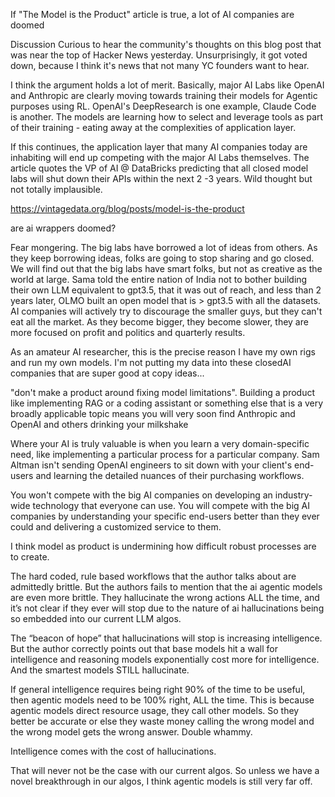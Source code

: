 If "The Model is the Product" article is true, a lot of AI companies are doomed

Discussion
Curious to hear the community's thoughts on this blog post that was near the top of Hacker News yesterday. Unsurprisingly, it got voted down, because I think it's news that not many YC founders want to hear.

I think the argument holds a lot of merit. Basically, major AI Labs like OpenAI and Anthropic are clearly moving towards training their models for Agentic purposes using RL. OpenAI's DeepResearch is one example, Claude Code is another. The models are learning how to select and leverage tools as part of their training - eating away at the complexities of application layer.

If this continues, the application layer that many AI companies today are inhabiting will end up competing with the major AI Labs themselves. The article quotes the VP of AI @ DataBricks predicting that all closed model labs will shut down their APIs within the next 2 -3 years. Wild thought but not totally implausible.


https://vintagedata.org/blog/posts/model-is-the-product

are ai wrappers doomed?


Fear mongering. The big labs have borrowed a lot of ideas from others. As they keep borrowing ideas, folks are going to stop sharing and go closed. We will find out that the big labs have smart folks, but not as creative as the world at large. Sama told the entire nation of India not to bother building their own LLM equivalent to gpt3.5, that it was out of reach, and less than 2 years later, OLMO built an open model that is > gpt3.5 with all the datasets. AI companies will actively try to discourage the smaller guys, but they can't eat all the market. As they become bigger, they become slower, they are more focused on profit and politics and quarterly results.

As an amateur AI researcher, this is the precise reason I have my own rigs and run my own models. I'm not putting my data into these closedAI companies that are super good at copy ideas...

"don't make a product around fixing model limitations". Building a product like implementing RAG or a coding assistant or something else that is a very broadly applicable topic means you will very soon find Anthropic and OpenAI and others drinking your milkshake

Where your AI is truly valuable is when you learn a very domain-specific need, like implementing a particular process for a particular company. Sam Altman isn't sending OpenAI engineers to sit down with your client's end-users and learning the detailed nuances of their purchasing workflows.

You won't compete with the big AI companies on developing an industry-wide technology that everyone can use. You will compete with the big AI companies by understanding your specific end-users better than they ever could and delivering a customized service to them.

I think model as product is undermining how difficult robust processes are to create.

The hard coded, rule based workflows that the author talks about are admittedly brittle. But the authors fails to mention that the ai agentic models are even more brittle. They hallucinate the wrong actions ALL the time, and it’s not clear if they ever will stop due to the nature of ai hallucinations being so embedded into our current LLM algos.

The “beacon of hope” that hallucinations will stop is increasing intelligence. But the author correctly points out that base models hit a wall for intelligence and reasoning models exponentially cost more for intelligence. And the smartest models STILL hallucinate.

If general intelligence requires being right 90% of the time to be useful, then agentic models need to be 100% right, ALL the time. This is because agentic models direct resource usage, they call other models. So they better be accurate or else they waste money calling the wrong model and the wrong model gets the wrong answer. Double whammy. 

Intelligence comes with the cost of hallucinations. 

That will never not be the case with our current algos. So unless we have a novel breakthrough in our algos, I think agentic models is still very far off.